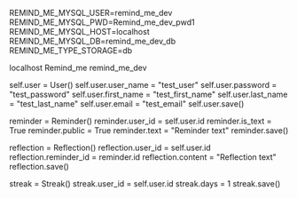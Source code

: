 REMIND_ME_MYSQL_USER=remind_me_dev    REMIND_ME_MYSQL_PWD=Remind_me_dev_pwd1        REMIND_ME_MYSQL_HOST=localhost   REMIND_ME_MYSQL_DB=remind_me_dev_db REMIND_ME_TYPE_STORAGE=db


localhost
Remind_me
remind_me_dev


self.user = User()
self.user.user_name = "test_user"
self.user.password = "test_password"
self.user.first_name = "test_first_name"
self.user.last_name = "test_last_name"
self.user.email = "test_email"
self.user.save()

reminder = Reminder()
reminder.user_id = self.user.id
reminder.is_text = True
reminder.public = True
reminder.text = "Reminder text"
reminder.save()

reflection = Reflection()
reflection.user_id = self.user.id
reflection.reminder_id = reminder.id
reflection.content = "Reflection text"
reflection.save()

streak = Streak()
streak.user_id = self.user.id
streak.days = 1
streak.save()
